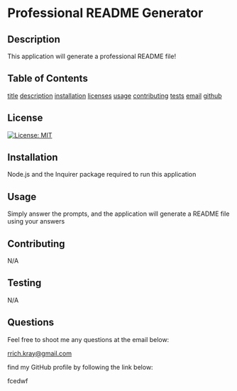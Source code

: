 
    
# Professional README Generator

## Description

This application will generate a professional README file!

## Table of Contents

[title](#title)
[description](#description)
[installation](#installation)
[licenses](#licenses)
[usage](#usage)
[contributing](#contributing)
[tests](#tests)
[email](#email)
[github](#github)


## License 


[![License: MIT](https://img.shields.io/badge/License-MIT-yellow.svg)](https://opensource.org/licenses/MIT)

## Installation

Node.js and the Inquirer package required to run this application

## Usage 

Simply answer the prompts, and the application will generate a README file using your answers

## Contributing

N/A

## Testing

N/A 

## Questions

Feel free to shoot me any questions at the email below:

rrich.kray@gmail.com

find my GitHub profile by following the link below:

fcedwf